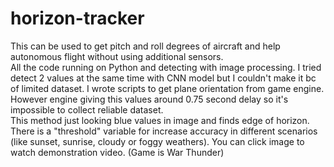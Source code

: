 # horizon-tracker

This can be used to get pitch and roll degrees of aircraft and help autonomous flight without using additional sensors.  
All the code running on Python and detecting with image processing. I tried detect 2 values at the same time with CNN model but I couldn't make it bc of limited dataset. I wrote scripts to get plane orientation from game engine. However engine giving this values around 0.75 second delay so it's impossible to collect reliable dataset.  
This method just looking blue values in image and finds edge of horizon. There is a "threshold" variable for increase accuracy in different scenarios (like sunset, sunrise, cloudy or foggy weathers). You can click image to watch demonstration video. (Game is War Thunder)
